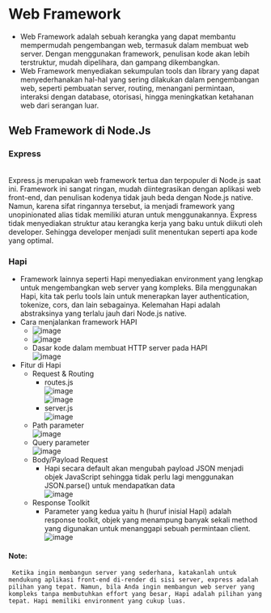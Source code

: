 # Web Framework
- Web Framework adalah sebuah kerangka yang dapat membantu mempermudah pengembangan web, termasuk dalam membuat web server. Dengan menggunakan framework, penulisan kode akan lebih terstruktur, mudah dipelihara, dan gampang dikembangkan.  
- Web Framework menyediakan sekumpulan tools dan library yang dapat menyederhanakan hal-hal yang sering dilakukan dalam pengembangan web, seperti pembuatan server, routing, menangani permintaan, interaksi dengan database, otorisasi, hingga meningkatkan ketahanan web dari serangan luar.
## Web Framework di Node.Js
### Express
  <br>Express.js merupakan web framework tertua dan terpopuler di Node.js saat ini. Framework ini sangat ringan, mudah diintegrasikan dengan aplikasi web front-end, dan penulisan kodenya tidak jauh beda dengan Node.js native. Namun, karena sifat ringannya tersebut, ia menjadi framework yang unopinionated alias tidak memiliki aturan untuk menggunakannya. Express tidak menyediakan struktur atau kerangka kerja yang baku untuk diikuti oleh developer. Sehingga developer menjadi sulit menentukan seperti apa kode yang optimal. 
### Hapi
  - Framework lainnya seperti Hapi menyediakan environment yang lengkap untuk mengembangkan web server yang kompleks. Bila menggunakan Hapi, kita tak perlu tools lain untuk menerapkan layer authentication, tokenize, cors, dan lain sebagainya. Kelemahan Hapi adalah abstraksinya yang terlalu jauh dari Node.js native. 
  - Cara menjalankan framework HAPI
    - ![image](https://user-images.githubusercontent.com/85721388/225904031-ed823de3-3287-44da-a276-b877af26f2de.png)
    - ![image](https://user-images.githubusercontent.com/85721388/225904083-9a687b46-3b1a-47b4-99ed-2c509ac41cf9.png)
    - Dasar kode dalam membuat HTTP server pada HAPI
      <br>![image](https://user-images.githubusercontent.com/85721388/225904356-90ed173c-4f8a-4dd0-b6c7-afd46bf64289.png)
  - Fitur di Hapi
    - Request & Routing
      - routes.js
        <br> ![image](https://user-images.githubusercontent.com/85721388/225910914-15753cb9-26d7-4fef-b5d9-d143eb85d242.png)
        <br> ![image](https://user-images.githubusercontent.com/85721388/225910967-0a570549-7fb9-4e4f-9479-30facf75dffc.png)
      - server.js
        <br> ![image](https://user-images.githubusercontent.com/85721388/225911097-7168da1e-2bf9-4df1-bc60-73189ef8c1a0.png)
    - Path parameter
      <br>![image](https://user-images.githubusercontent.com/85721388/225915898-516d9381-54dc-4e1d-b64a-dae51140f36a.png)
    - Query parameter
      <br>![image](https://user-images.githubusercontent.com/85721388/225919107-3afd1c88-0eaf-4364-8229-7e361b2fa77a.png)
    - Body/Payload Request
      - Hapi secara default akan mengubah payload JSON menjadi objek JavaScript sehingga tidak perlu lagi menggunakan JSON.parse() untuk mendapatkan data
        <br> ![image](https://user-images.githubusercontent.com/85721388/225946664-08f0e512-e6de-4f75-b158-674efb705fac.png)
    - Response Toolkit
      - Parameter yang kedua yaitu h (huruf inisial Hapi) adalah response toolkit, objek yang menampung banyak sekali method yang digunakan untuk menanggapi sebuah permintaan client.
        <br>![image](https://user-images.githubusercontent.com/85721388/225949541-62848247-93e2-4ae8-a4c9-dc69fd84f6c8.png)   
  
#### Note:
     Ketika ingin membangun server yang sederhana, katakanlah untuk mendukung aplikasi front-end di-render di sisi server, express adalah pilihan yang tepat. Namun, bila Anda ingin membangun web server yang kompleks tanpa membutuhkan effort yang besar, Hapi adalah pilihan yang tepat. Hapi memiliki environment yang cukup luas.
